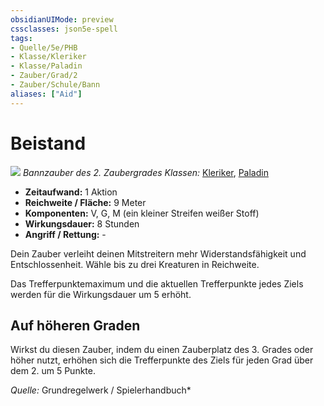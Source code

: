 ```yaml
---
obsidianUIMode: preview
cssclasses: json5e-spell
tags:
- Quelle/5e/PHB
- Klasse/Kleriker
- Klasse/Paladin
- Zauber/Grad/2
- Zauber/Schule/Bann
aliases: ["Aid"]
---
```

# Beistand
![](../../../99%20-%20Setup/Files/Bildersammlung/Symbolik/Bannzauber.webp#token)
*Bannzauber des 2. Zaubergrades*
*Klassen:* [Kleriker](../Charakteroptionen/Klassen/Kleriker.md), [Paladin](../Charakteroptionen/Klassen/Paladin.md)

- **Zeitaufwand:** 1 Aktion
- **Reichweite / Fläche:** 9 Meter
- **Komponenten:** V, G, M (ein kleiner Streifen weißer Stoff)
- **Wirkungsdauer:** 8 Stunden
- **Angriff / Rettung:** -

Dein Zauber verleiht deinen Mitstreitern mehr Widerstandsfähigkeit und Entschlossenheit. Wähle bis zu drei Kreaturen in Reichweite.

Das Trefferpunktemaximum und die aktuellen Trefferpunkte jedes Ziels werden für die Wirkungsdauer um 5 erhöht.

## Auf höheren Graden

Wirkst du diesen Zauber, indem du einen Zauberplatz des 3. Grades oder höher nutzt, erhöhen sich die Trefferpunkte des Ziels für jeden Grad über dem 2. um 5 Punkte.

*Quelle:* Grundregelwerk / Spielerhandbuch*